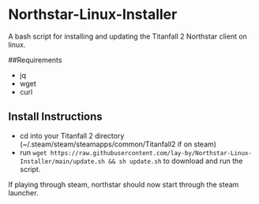 # Northstar-Linux-Installer
A bash script for installing and updating the Titanfall 2 Northstar client on linux.

##Requirements
- jq
- wget
- curl

## Install Instructions
- cd into your Titanfall 2 directory (~/.steam/steam/steamapps/common/Titanfall2 if on steam)
- run `wget https://raw.githubusercontent.com/lay-by/Northstar-Linux-Installer/main/update.sh && sh update.sh` to download and run the script.

If playing through steam, northstar should now start through the steam launcher. 
